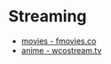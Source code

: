 # Streaming

- [movies - fmovies.co](https://ww4.fmovies.co/24/)
- [anime - wcostream.tv](https://www.wcostream.tv/)
